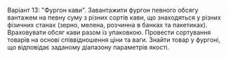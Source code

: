Варіант 13: "Фургон кави". 
Завантажити фургон певного обсягу вантажем на певну суму з різних сортів кави, що знаходяться у різних фізичних станах (зерно, мелена, розчинна в банках та пакетиках). Враховувати обсяг кави разом із упаковкою. Провести сортування товарів на основі співвідношення ціни та ваги. Знайти товар у фургоні, що відповідає заданому діапазону параметрів якості. 
